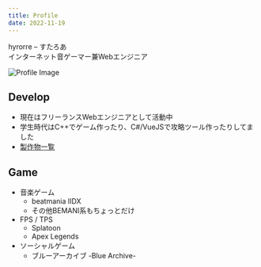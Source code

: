 ```yaml
---
title: Profile
date: 2022-11-19
---
```


hyrorre – すたろあ  
インターネット音ゲーマー兼Webエンジニア

<img src="https://hyrorre.com/wp-content/uploads/2018/01/profile-300x300.jpg" style="width: initial" alt="Profile Image">

## Develop
- 現在はフリーランスWebエンジニアとして活動中
- 学生時代はC++でゲーム作ったり、C#/VueJSで攻略ツール作ったりしてました
- [製作物一覧](/products)

## Game
- 音楽ゲーム
  - beatmania IIDX
  - その他BEMANI系もちょっとだけ
- FPS / TPS
  - Splatoon
  - Apex Legends
- ソーシャルゲーム
  - ブルーアーカイブ -Blue Archive-
